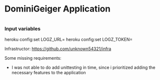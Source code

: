 <h1>DominiGeiger Application<h1>


**<h3>Input variables</h3>**

heroku config:set LOGZ_URL=<insert url>
heroku config:set LOGZ_TOKEN=<token>

Infrastructor: 
https://github.com/unknown54321/infra

Some missing requirements: 
- I was not able to do add unittesting in time, since i prioritized adding the necessary features to
the application
